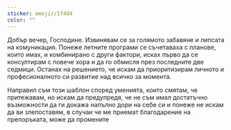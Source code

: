 ```yaml
---
sticker: emoji//1f4d4
color: ""
---
```

Добър вечер, Господине. Извинявам се за голямото забавяне и липсата на комуникация. Понеже летните програми се съчетаваха с планове, които имах, и комбинирано с други фактори, исках първо да се консултирам с повече хора и да го обмисля през последните две седмици.  Останах на решението, че искам да приоритизирам личното и професионалното си развитие над всичко за момента.

Направил съм този шаблон според уменията, които смятам, че притежавам, но искам да предупредя, че не съм имал достатъчно възможности да ги докажа напълно дори на себе си и понеже не искам да ви злепоставям, в случаи че ме приемат благодарение на препоръката, може да промените